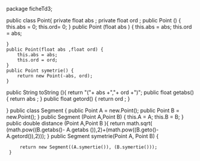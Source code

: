 package ficheTd3;

public class Point{
    private float abs ;
    private float ord ;
    public Point () {
        this.abs = 0;
        this.ord= 0;
    }
    public  Point (float abs ) {
        this.abs = abs;
        this.ord = abs;

    }
    public Point(float abs ,float ord) {
        this.abs = abs;
        this.ord = ord;
    }
    public Point symetrie() {
        return new Point(-abs, ord);
    }
   public  String toString (){
       return "("+ abs +","+ ord +")";
       public float  getabs() {
        return abs ;
    }
    public float getord() {
        return ord ;
    }

}
 public  class Segment {
    public Point A = new.Point();
    public Point B = new.Point();
}
public Segment (Point A,Point B) {
    this.A = A;
    this.B = B;
}
public double distance (Point A,Point B ){
    return math.sqrt(
            (math.pow((B.getabs()- A.getabs ()),2)+(math.pow((B.geto()-A.getord()),2)));
}
     public Segment symetrie(Point A, Point B) {

         return new Segment((A.symertie()), (B.symertie()));
     }

